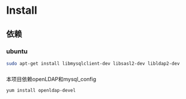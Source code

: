 # Install 

## 依赖

### ubuntu
```bash
sudo apt-get install libmysqlclient-dev libsasl2-dev libldap2-dev
```

###
本项目依赖openLDAP和mysql_config


```
yum install openldap-devel
```
